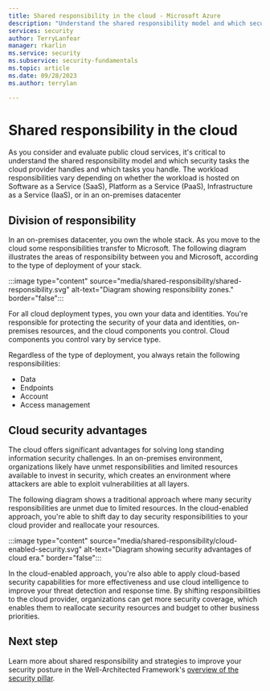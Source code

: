 ```yaml
---
title: Shared responsibility in the cloud - Microsoft Azure
description: "Understand the shared responsibility model and which security tasks are handled by the cloud provider and which tasks are handled by you."
services: security
author: TerryLanfear
manager: rkarlin
ms.service: security
ms.subservice: security-fundamentals
ms.topic: article
ms.date: 09/28/2023
ms.author: terrylan

---
```

# Shared responsibility in the cloud

As you consider and evaluate public cloud services, it's critical to understand the shared responsibility model and which security tasks the cloud provider handles and which tasks you handle. The workload responsibilities vary depending on whether the workload is hosted on Software as a Service (SaaS), Platform as a Service (PaaS), Infrastructure as a Service (IaaS), or in an on-premises datacenter

## Division of responsibility
In an on-premises datacenter, you own the whole stack. As you move to the cloud some responsibilities transfer to Microsoft. The following diagram illustrates the areas of responsibility between you and Microsoft, according to the type of deployment of your stack.

:::image type="content" source="media/shared-responsibility/shared-responsibility.svg" alt-text="Diagram showing responsibility zones." border="false":::

For all cloud deployment types, you own your data and identities. You're responsible for protecting the security of your data and identities, on-premises resources, and the cloud components you control. Cloud components you control vary by service type.

Regardless of the type of deployment, you always retain the following responsibilities:

- Data
- Endpoints
- Account
- Access management

## Cloud security advantages
The cloud offers significant advantages for solving long standing information security challenges. In an on-premises environment, organizations likely have unmet responsibilities and limited resources available to invest in security, which creates an environment where attackers are able to exploit vulnerabilities at all layers.

The following diagram shows a traditional approach where many security responsibilities are unmet due to limited resources. In the cloud-enabled approach, you're able to shift day to day security responsibilities to your cloud provider and reallocate your resources.

:::image type="content" source="media/shared-responsibility/cloud-enabled-security.svg" alt-text="Diagram showing security advantages of cloud era." border="false":::

In the cloud-enabled approach, you're also able to apply cloud-based security capabilities for more effectiveness and use cloud intelligence to improve your threat detection and response time. By shifting responsibilities to the cloud provider, organizations can get more security coverage, which enables them to reallocate security resources and budget to other business priorities.

## Next step
Learn more about shared responsibility and strategies to improve your security posture in the Well-Architected Framework's [overview of the security pillar](/azure/architecture/framework/security/overview).
